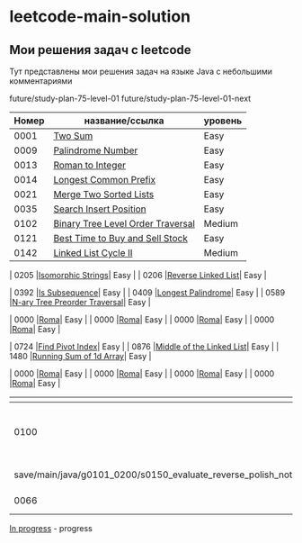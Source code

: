 # leetcode-main-solution

## Мои решения задач с leetcode

Тут представлены мои решения задач на языке Java с небольшими комментариями

future/study-plan-75-level-01
future/study-plan-75-level-01-next

| Номер  | название/ссылка   | уровень |
|-|-|-|
| 0001   |[Two Sum](src/main/java/easy/p1__200/problem0001)| Easy |
| 0009   |[Palindrome Number](src/main/java/easy/p1__200/prob)| Easy |
| 0013   |[Roman to Integer](src/main/java/easy/p1__200/prob)| Easy |
| 0014   |[Longest Common Prefix](src/main/java/easy/p1__200/prob)| Easy |
| 0021   |[Merge Two Sorted Lists](src/main/java/easy/p1__200/prob)| Easy |
| 0035   |[Search Insert Position](src/main/java/easy/p1__200/prob)| Easy |
| 0102   |[Binary Tree Level Order Traversal](src/main/java/easy/p1__200/prob)| Medium |
| 0121   |[Best Time to Buy and Sell Stock](src/main/java/easy/p1__200/prob)| Easy |
| 0142   |[Linked List Cycle II](src/main/java/easy/p1__200/prob)| Medium |


| 0205   |[Isomorphic Strings](src/main/java/easy/p1__200/prob)| Easy |
| 0206   |[Reverse Linked List](src/main/java/easy/p1__200/prob)| Easy |

| 0392   |[Is Subsequence](src/main/java/easy/p1__200/prob)| Easy |
| 0409   |[Longest Palindrome](src/main/java/easy/p1__200/prob)| Easy |
| 0589   |[N-ary Tree Preorder Traversal](src/main/java/easy/p1__200/prob)| Easy |




| 0000   |[Roma](src/main/java/easy/p1__200/prob)| Easy |
| 0000   |[Roma](src/main/java/easy/p1__200/prob)| Easy |
| 0000   |[Roma](src/main/java/easy/p1__200/prob)| Easy |
| 0000   |[Roma](src/main/java/easy/p1__200/prob)| Easy |

| 0724   |[Find Pivot Index](src/main/java/easy/p1__200/prob)| Easy |
| 0876   |[Middle of the Linked List](src/main/java/easy/p1__200/prob)| Easy |
| 1480   |[Running Sum of 1d Array](src/main/java/easy/p1401__1600/problem1480)| Easy |


| 0000   |[Roma](src/main/java/easy/p1__200/prob)| Easy |
| 0000   |[Roma](src/main/java/easy/p1__200/prob)| Easy |
| 0000   |[Roma](src/main/java/easy/p1__200/prob)| Easy |
| 0000   |[Roma](src/main/java/easy/p1__200/prob)| Easy |



| <!-- --> | <!-- --> | <!-- --> | <!-- --> | <!-- --> | <!-- -->
|-|-|-|-|-|-
| 0100 |[Evaluate Reverse Polish Notation](src.
save/main/java/g0101_0200/s0150_evaluate_reverse_polish_notation/Solution.java)| Medium | Top_Interview_Questions, Array, Math, Stack | 9 | 51.23
| 0066 |[Plus One](src.save/main/java/100/_plus_one/Solution.java)| Easy | Top_Interview_Questions, Array, Math | 0 | 100.00

[In progress](https) - progress
